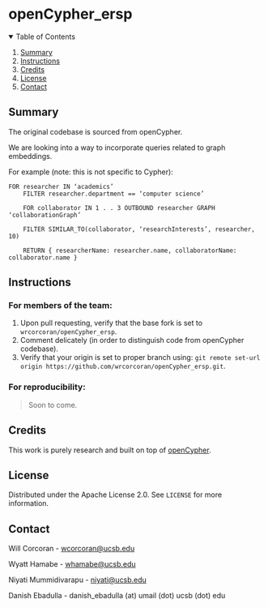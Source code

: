 # openCypher_ersp

<!-- TABLE OF CONTENTS -->
<details open="open">
  <summary>Table of Contents</summary>
  <ol>
    <li>
      <a href="#summary">Summary</a>
    </li>
    <li><a href="#instructions">Instructions</a></li>
    <li><a href="#credits">Credits</a></li>
    <li><a href="#license">License</a></li>
    <li><a href="#contact">Contact</a></li>
  </ol>
</details>

<!-- ABOUT THE PROJECT -->

## Summary

The original codebase is sourced from openCypher.

We are looking into a way to incorporate queries related to graph embeddings. 

For example (note: this is not specific to Cypher):
```
FOR researcher IN ‘academics’
	FILTER researcher.department == ‘computer science’

	FOR collaborator IN 1 . . 3 OUTBOUND researcher GRAPH ‘collaborationGraph’

	FILTER SIMILAR_TO(collaborator, ‘researchInterests’, researcher, 10)

	RETURN { researcherName: researcher.name, collaboratorName: collaborator.name }
```
<!-- Summary -->
## Instructions
### For members of the team:
1. Upon pull requesting, verify that the base fork is set to `wrcorcoran/openCypher_ersp`.
2. Comment delicately (in order to distinguish code from openCypher codebase).
3. Verify that your origin is set to proper branch using: ```git remote set-url origin https://github.com/wrcorcoran/openCypher_ersp.git```.

### For reproducibility:
> Soon to come.


<!-- Credits -->
## Credits
This work is purely research and built on top of [openCypher](https://github.com/opencypher/openCypher).

<!-- LICENSE -->
## License

Distributed under the Apache License 2.0. See `LICENSE` for more information.

<!-- CONTACT -->
## Contact

Will Corcoran - wcorcoran@ucsb.edu

Wyatt Hamabe - whamabe@ucsb.edu

Niyati Mummidivarapu - niyati@ucsb.edu

Danish Ebadulla - danish_ebadulla (at) umail (dot) ucsb (dot) edu
